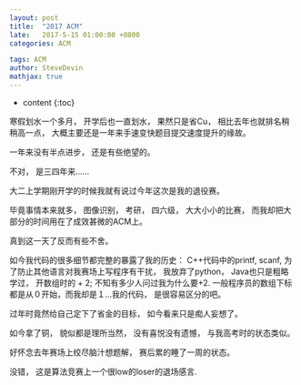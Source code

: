 ```yaml
---
layout: post
title:  "2017 ACM"
late:   2017-5-15 01:00:00 +0800
categories: ACM

tags: ACM
author: SteveDevin
mathjax: true
---
```

* content
{:toc}

寒假划水一个多月， 开学后也一直划水， 果然只是省Cu， 相比去年也就排名稍稍高一点， 大概主要还是一年来手速变快题目提交速度提升的缘故。

一年来没有半点进步， 还是有些绝望的。

不对， 是三四年来……



大二上学期刚开学的时候我就有说过今年这次是我的退役赛。

毕竟事情本来就多， 图像识别， 考研， 四六级， 大大小小的比赛， 而我却把大部分的时间用在了成效甚微的ACM上。

真到这一天了反而有些不舍。

如今我代码的很多细节都完整的暴露了我的历史： C++代码中的printf, scanf, 为了防止其他语言对我赛场上写程序有干扰， 我放弃了python， Java也只是粗略学过， 开数组时的 + 2; 不知有多少人问过我为什么要+2. 一般程序员的数组下标都是从０开始，而我却是１...我的代码， 是很容易区分的吧。

过年时竟然给自己定下了省金的目标， 如今看来只是痴人妄想了。

如今拿了铜， 貌似都是理所当然， 没有喜悦没有遗憾， 与我高考时的状态类似。

好怀念去年赛场上绞尽脑汁想题解， 赛后累的睡了一周的状态。

没错， 这是算法竞赛上一个很low的loser的退场感言.